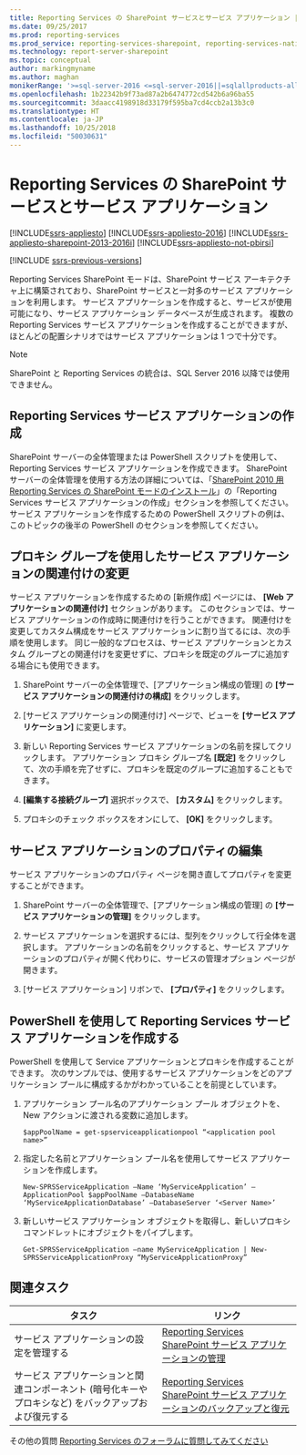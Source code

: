 ```yaml
---
title: Reporting Services の SharePoint サービスとサービス アプリケーション | Microsoft Docs
ms.date: 09/25/2017
ms.prod: reporting-services
ms.prod_service: reporting-services-sharepoint, reporting-services-native
ms.technology: report-server-sharepoint
ms.topic: conceptual
author: markingmyname
ms.author: maghan
monikerRange: '>=sql-server-2016 <=sql-server-2016||=sqlallproducts-allversions'
ms.openlocfilehash: 1b22342b9f73ad87a2b6474772cd542b6a96ba55
ms.sourcegitcommit: 3daacc4198918d33179f595ba7cd4ccb2a13b3c0
ms.translationtype: HT
ms.contentlocale: ja-JP
ms.lasthandoff: 10/25/2018
ms.locfileid: "50030631"
---
```

# <a name="reporting-services-sharepoint-service-and-service-applications"></a>Reporting Services の SharePoint サービスとサービス アプリケーション

[!INCLUDE[ssrs-appliesto](../../includes/ssrs-appliesto.md)] [!INCLUDE[ssrs-appliesto-2016](../../includes/ssrs-appliesto-2016.md)] [!INCLUDE[ssrs-appliesto-sharepoint-2013-2016i](../../includes/ssrs-appliesto-sharepoint-2013-2016.md)] [!INCLUDE[ssrs-appliesto-not-pbirsi](../../includes/ssrs-appliesto-not-pbirs.md)]

[!INCLUDE [ssrs-previous-versions](../../includes/ssrs-previous-versions.md)]

  Reporting Services SharePoint モードは、SharePoint サービス アーキテクチャ上に構築されており、SharePoint サービスと一対多のサービス アプリケーションを利用します。 サービス アプリケーションを作成すると、サービスが使用可能になり、サービス アプリケーション データベースが生成されます。 複数の Reporting Services サービス アプリケーションを作成することができますが、ほとんどの配置シナリオではサービス アプリケーションは 1 つで十分です。  

> [!NOTE]
> SharePoint と Reporting Services の統合は、SQL Server 2016 以降では使用できません。
  
## <a name="creating-a-reporting-services-service-application"></a>Reporting Services サービス アプリケーションの作成

 SharePoint サーバーの全体管理または PowerShell スクリプトを使用して、Reporting Services サービス アプリケーションを作成できます。 SharePoint サーバーの全体管理を使用する方法の詳細については、「[SharePoint 2010 用 Reporting Services の SharePoint モードのインストール](https://msdn.microsoft.com/47efa72e-1735-4387-8485-f8994fb08c8c)」の「Reporting Services サービス アプリケーションの作成」セクションを参照してください。 サービス アプリケーションを作成するための PowerShell スクリプトの例は、このトピックの後半の PowerShell のセクションを参照してください。  
  
## <a name="modify-the-associations-of-the-service-application-with-a-proxy-group"></a>プロキシ グループを使用したサービス アプリケーションの関連付けの変更

 サービス アプリケーションを作成するための [新規作成] ページには、 **[Web アプリケーションの関連付け]** セクションがあります。 このセクションでは、サービス アプリケーションの作成時に関連付けを行うことができます。 関連付けを変更してカスタム構成をサービス アプリケーションに割り当てるには、次の手順を使用します。 同じ一般的なプロセスは、サービス アプリケーションとカスタム グループとの関連付けを変更せずに、プロキシを既定のグループに追加する場合にも使用できます。  
  
1.  SharePoint サーバーの全体管理で、[アプリケーション構成の管理] の **[サービス アプリケーションの関連付けの構成]** をクリックします。  
  
2.  [サービス アプリケーションの関連付け] ページで、ビューを **[サービス アプリケーション]** に変更します。  
  
3.  新しい Reporting Services サービス アプリケーションの名前を探してクリックします。 アプリケーション プロキシ グループ名 **[既定]** をクリックして、次の手順を完了せずに、プロキシを既定のグループに追加することもできます。  
  
4.  **[編集する接続グループ]** 選択ボックスで、 **[カスタム]** をクリックします。  
  
5.  プロキシのチェック ボックスをオンにして、 **[OK]** をクリックします。  
  
## <a name="edit-service-application-properties"></a>サービス アプリケーションのプロパティの編集

 サービス アプリケーションのプロパティ ページを開き直してプロパティを変更することができます。  
  
1.  SharePoint サーバーの全体管理で、[アプリケーション構成の管理] の **[サービス アプリケーションの管理]** をクリックします。  
  
2.  サービス アプリケーションを選択するには、型列をクリックして行全体を選択します。 アプリケーションの名前をクリックすると、サービス アプリケーションのプロパティが開く代わりに、サービスの管理オプション ページが開きます。  
  
3.  [サービス アプリケーション] リボンで、 **[プロパティ]** をクリックします。  
  
## <a name="create-a-reporting-services-service-application-using-powershell"></a>PowerShell を使用して Reporting Services サービス アプリケーションを作成する

 PowerShell を使用して Service アプリケーションとプロキシを作成することができます。 次のサンプルでは、使用するサービス アプリケーションをどのアプリケーション プールに構成するかがわかっていることを前提としています。  
  
1.  アプリケーション プール名のアプリケーション プール オブジェクトを、New アクションに渡される変数に追加します。  
  
    ```  
    $appPoolName = get-spserviceapplicationpool “<application pool name>”  
    ```  
  
2.  指定した名前とアプリケーション プール名を使用してサービス アプリケーションを作成します。  
  
    ```  
    New-SPRSServiceApplication –Name ‘MyServiceApplication’ –ApplicationPool $appPoolName –DatabaseName ‘MyServiceApplicationDatabase’ –DatabaseServer ‘<Server Name>’  
    ```  
  
3.  新しいサービス アプリケーション オブジェクトを取得し、新しいプロキシ コマンドレットにオブジェクトをパイプします。  
  
    ```  
    Get-SPRSServiceApplication –name MyServiceApplication | New-SPRSServiceApplicationProxy “MyServiceApplicationProxy”  
    ```  
  
## <a name="related-tasks"></a>関連タスク
  
|タスク|リンク|  
|----------|----------|  
|サービス アプリケーションの設定を管理する|[Reporting Services SharePoint サービス アプリケーションの管理](../../reporting-services/report-server-sharepoint/manage-a-reporting-services-sharepoint-service-application.md)|  
|サービス アプリケーションと関連コンポーネント (暗号化キーやプロキシなど) をバックアップおよび復元する|[Reporting Services SharePoint サービス アプリケーションのバックアップと復元](../../reporting-services/report-server-sharepoint/backup-and-restore-reporting-services-sharepoint-service-applications.md)|  

その他の質問 [Reporting Services のフォーラムに質問してみてください](https://go.microsoft.com/fwlink/?LinkId=620231)
